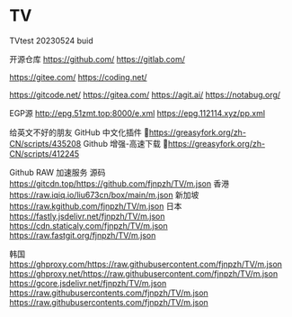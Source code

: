 # TV
TVtest
20230524 buid


开源仓库
https://github.com/
https://gitlab.com/

https://gitee.com/
https://coding.net/

https://gitcode.net/
https://gitea.com/
https://agit.ai/
https://notabug.org/

EGP源
http://epg.51zmt.top:8000/e.xml
https://epg.112114.xyz/pp.xml

给英文不好的朋友
GitHub 中文化插件 🔰https://greasyfork.org/zh-CN/scripts/435208
Github 增强-高速下载 🔰https://greasyfork.org/zh-CN/scripts/412245

Github RAW 加速服务
源码 https://gitcdn.top/https://github.com/fjnpzh/TV/m.json
香港 https://raw.iqiq.io/liu673cn/box/main/m.json
新加坡 https://raw.kgithub.com/fjnpzh/TV/m.json
日本
https://fastly.jsdelivr.net/fjnpzh/TV/m.json
https://cdn.staticaly.com/fjnpzh/TV/m.json
https://raw.fastgit.org/fjnpzh/TV/m.json


韩国
https://ghproxy.com/https://raw.githubusercontent.com/fjnpzh/TV/m.json
https://ghproxy.net/https://raw.githubusercontent.com/fjnpzh/TV/m.json
https://gcore.jsdelivr.net/fjnpzh/TV/m.json
https://raw.githubusercontents.com/fjnpzh/TV/m.json
https://raw.githubusercontents.com/fjnpzh/TV/m.json
